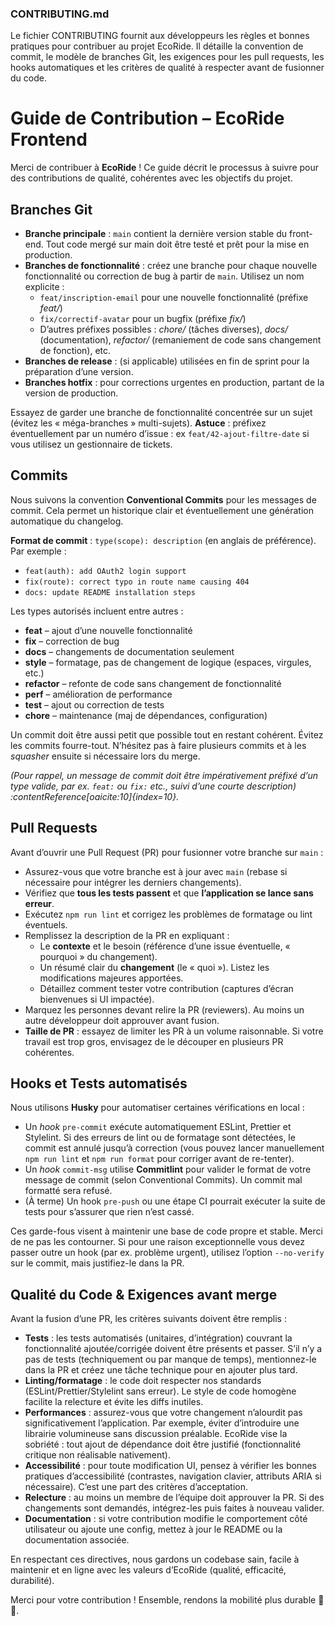 
### **CONTRIBUTING.md**

Le fichier CONTRIBUTING fournit aux développeurs les règles et bonnes pratiques pour contribuer au projet EcoRide. Il détaille la convention de commit, le modèle de branches Git, les exigences pour les pull requests, les hooks automatiques et les critères de qualité à respecter avant de fusionner du code. 

# Guide de Contribution – EcoRide Frontend

Merci de contribuer à **EcoRide** ! Ce guide décrit le processus à suivre pour des contributions de qualité, cohérentes avec les objectifs du projet.

## Branches Git

- **Branche principale** : `main` contient la dernière version stable du front-end. Tout code mergé sur main doit être testé et prêt pour la mise en production.
- **Branches de fonctionnalité** : créez une branche pour chaque nouvelle fonctionnalité ou correction de bug à partir de `main`. Utilisez un nom explicite :
  - `feat/inscription-email` pour une nouvelle fonctionnalité (préfixe *feat/*)
  - `fix/correctif-avatar` pour un bugfix (préfixe *fix/*)
  - D’autres préfixes possibles : *chore/* (tâches diverses), *docs/* (documentation), *refactor/* (remaniement de code sans changement de fonction), etc.
- **Branches de release** : (si applicable) utilisées en fin de sprint pour la préparation d’une version.
- **Branches hotfix** : pour corrections urgentes en production, partant de la version de production.

Essayez de garder une branche de fonctionnalité concentrée sur un sujet (évitez les « méga-branches » multi-sujets). **Astuce** : préfixez éventuellement par un numéro d’issue : ex `feat/42-ajout-filtre-date` si vous utilisez un gestionnaire de tickets.

## Commits

Nous suivons la convention **Conventional Commits** pour les messages de commit. Cela permet un historique clair et éventuellement une génération automatique du changelog. 

**Format de commit** : `type(scope): description` (en anglais de préférence). Par exemple :
- `feat(auth): add OAuth2 login support`
- `fix(route): correct typo in route name causing 404`
- `docs: update README installation steps`

Les types autorisés incluent entre autres :
- **feat** – ajout d’une nouvelle fonctionnalité
- **fix** – correction de bug
- **docs** – changements de documentation seulement
- **style** – formatage, pas de changement de logique (espaces, virgules, etc.)
- **refactor** – refonte de code sans changement de fonctionnalité
- **perf** – amélioration de performance
- **test** – ajout ou correction de tests
- **chore** – maintenance (maj de dépendances, configuration)

Un commit doit être aussi petit que possible tout en restant cohérent. Évitez les commits fourre-tout. N’hésitez pas à faire plusieurs commits et à les *squasher* ensuite si nécessaire lors du merge.

*(Pour rappel, un message de commit doit être impérativement préfixé d’un type valide, par ex. `feat:` ou `fix:` etc., suivi d’une courte description)&#8203;:contentReference[oaicite:10]{index=10}.*

## Pull Requests

Avant d’ouvrir une Pull Request (PR) pour fusionner votre branche sur `main` :
- Assurez-vous que votre branche est à jour avec `main` (rebase si nécessaire pour intégrer les derniers changements).
- Vérifiez que **tous les tests passent** et que **l’application se lance sans erreur**.
- Exécutez `npm run lint` et corrigez les problèmes de formatage ou lint éventuels.
- Remplissez la description de la PR en expliquant :
  - Le **contexte** et le besoin (référence d’une issue éventuelle, « pourquoi » du changement).
  - Un résumé clair du **changement** (le « quoi »). Listez les modifications majeures apportées.
  - Détaillez comment tester votre contribution (captures d’écran bienvenues si UI impactée).
- Marquez les personnes devant relire la PR (reviewers). Au moins un autre développeur doit approuver avant fusion.
- **Taille de PR** : essayez de limiter les PR à un volume raisonnable. Si votre travail est trop gros, envisagez de le découper en plusieurs PR cohérentes.

## Hooks et Tests automatisés

Nous utilisons **Husky** pour automatiser certaines vérifications en local :
- Un *hook* `pre-commit` exécute automatiquement ESLint, Prettier et Stylelint. Si des erreurs de lint ou de formatage sont détectées, le commit est annulé jusqu’à correction (vous pouvez lancer manuellement `npm run lint` et `npm run format` pour corriger avant de re-tenter).
- Un *hook* `commit-msg` utilise **Commitlint** pour valider le format de votre message de commit (selon Conventional Commits). Un commit mal formatté sera refusé.
- (À terme) Un hook `pre-push` ou une étape CI pourrait exécuter la suite de tests pour s’assurer que rien n’est cassé.

Ces garde-fous visent à maintenir une base de code propre et stable. Merci de ne pas les contourner. Si pour une raison exceptionnelle vous devez passer outre un hook (par ex. problème urgent), utilisez l’option `--no-verify` sur le commit, mais justifiez-le dans la PR.

## Qualité du Code & Exigences avant merge

Avant la fusion d’une PR, les critères suivants doivent être remplis :
- **Tests** : les tests automatisés (unitaires, d’intégration) couvrant la fonctionnalité ajoutée/corrigée doivent être présents et passer. S’il n’y a pas de tests (techniquement ou par manque de temps), mentionnez-le dans la PR et créez une tâche technique pour en ajouter plus tard.
- **Linting/formatage** : le code doit respecter nos standards (ESLint/Prettier/Stylelint sans erreur). Le style de code homogène facilite la relecture et évite les diffs inutiles.
- **Performances** : assurez-vous que votre changement n’alourdit pas significativement l’application. Par exemple, éviter d’introduire une librairie volumineuse sans discussion préalable. EcoRide vise la sobriété : tout ajout de dépendance doit être justifié (fonctionnalité critique non réalisable nativement).
- **Accessibilité** : pour toute modification UI, pensez à vérifier les bonnes pratiques d’accessibilité (contrastes, navigation clavier, attributs ARIA si nécessaire). C’est une part des critères d’acceptation.
- **Relecture** : au moins un membre de l’équipe doit approuver la PR. Si des changements sont demandés, intégrez-les puis faites à nouveau valider.
- **Documentation** : si votre contribution modifie le comportement côté utilisateur ou ajoute une config, mettez à jour le README ou la documentation associée.

En respectant ces directives, nous gardons un codebase sain, facile à maintenir et en ligne avec les valeurs d’EcoRide (qualité, efficacité, durabilité). 

Merci pour votre contribution ! Ensemble, rendons la mobilité plus durable 🚗🌱.

